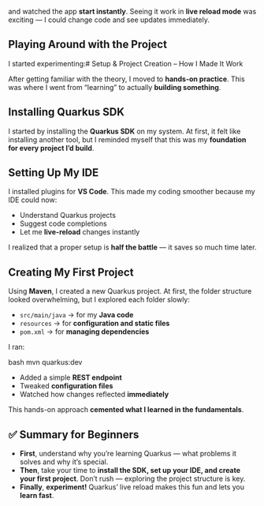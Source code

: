 and watched the app **start instantly**. Seeing it work in **live reload mode** was exciting — I could change code and see updates immediately.

## Playing Around with the Project

I started experimenting:# Setup & Project Creation – How I Made It Work

After getting familiar with the theory, I moved to **hands-on practice**. This was where I went from “learning” to actually **building something**.

## Installing Quarkus SDK

I started by installing the **Quarkus SDK** on my system. At first, it felt like installing another tool, but I reminded myself that this was my **foundation for every project I’d build**.

## Setting Up My IDE

I installed plugins for **VS Code**. This made my coding smoother because my IDE could now:

- Understand Quarkus projects
- Suggest code completions
- Let me **live-reload** changes instantly

I realized that a proper setup is **half the battle** — it saves so much time later.

## Creating My First Project

Using **Maven**, I created a new Quarkus project. At first, the folder structure looked overwhelming, but I explored each folder slowly:

- `src/main/java` → for my **Java code**
- `resources` → for **configuration and static files**
- `pom.xml` → for **managing dependencies**

I ran:

bash
mvn quarkus:dev

- Added a simple **REST endpoint**
- Tweaked **configuration files**
- Watched how changes reflected **immediately**

This hands-on approach **cemented what I learned in the fundamentals**.

## ✅ Summary for Beginners

- **First**, understand why you’re learning Quarkus — what problems it solves and why it’s special.
- **Then**, take your time to **install the SDK, set up your IDE, and create your first project**. Don’t rush — exploring the project structure is key.
- **Finally**, **experiment!** Quarkus’ live reload makes this fun and lets you **learn fast**.
